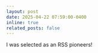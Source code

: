 ```yaml
---
layout: post
date: 2025-04-22 07:59:00-0400
inline: true
related_posts: false
---
```


I was selected as an RSS pioneers!
